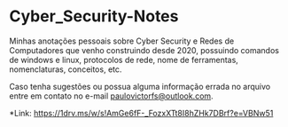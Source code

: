 # Cyber_Security-Notes
Minhas anotações pessoais sobre Cyber Security e Redes de Computadores que venho construindo desde 2020, possuindo comandos de windows e linux, protocolos de rede, nome de ferramentas, nomenclaturas, conceitos, etc.

Caso tenha sugestões ou possua alguma informação errada no arquivo entre em contato no e-mail paulovictorfs@outlook.com.

*Link: https://1drv.ms/w/s!AmGe6fF-_FozxXTt8I8hZHk7DBrf?e=VBNw51
